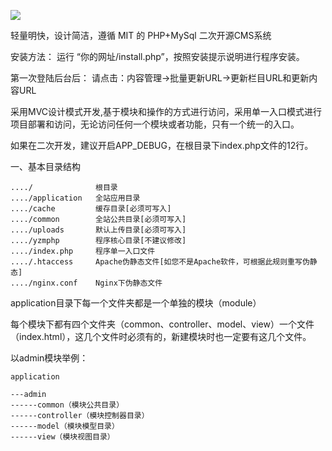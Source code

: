 ![](https://main.qcloudimg.com/raw/fe3bef880cbf1d47036a948eff96ccc4.png)



轻量明快，设计简洁，遵循 MIT 的 PHP+MySql 二次开源CMS系统



安装方法：
运行 “你的网址/install.php”，按照安装提示说明进行程序安装。

第一次登陆后台后：
请点击：内容管理->批量更新URL->更新栏目URL和更新内容URL



采用MVC设计模式开发,基于模块和操作的方式进行访问，采用单一入口模式进行项目部署和访问，无论访问任何一个模块或者功能，只有一个统一的入口。

如果在二次开发，建议开启APP_DEBUG，在根目录下index.php文件的12行。

一、基本目录结构

```
..../              根目录
..../application   全站应用目录
..../cache         缓存目录[必须可写入]
..../common        全站公共目录[必须可写入]
..../uploads       默认上传目录[必须可写入]
..../yzmphp        程序核心目录[不建议修改]
..../index.php     程序单一入口文件
..../.htaccess     Apache伪静态文件[如您不是Apache软件，可根据此规则重写伪静态]
..../nginx.conf    Nginx下伪静态文件
```




application目录下每一个文件夹都是一个单独的模块（module）

每个模块下都有四个文件夹（common、controller、model、view）一个文件（index.html），这几个文件时必须有的，新建模块时也一定要有这几个文件。

以admin模块举例：

```
application

---admin
------common（模块公共目录）
------controller（模块控制器目录）
------model（模块模型目录）
------view（模块视图目录）
```



